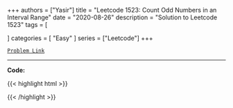 
+++
authors = ["Yasir"]
title = "Leetcode 1523: Count Odd Numbers in an Interval Range"
date = "2020-08-26"
description = "Solution to Leetcode 1523"
tags = [
    
]
categories = [
    "Easy"
]
series = ["Leetcode"]
+++



[`Problem Link`](https://leetcode.com/problems/count-odd-numbers-in-an-interval-range/description/)

---

**Code:**

{{< highlight html >}}

{{< /highlight >}}

